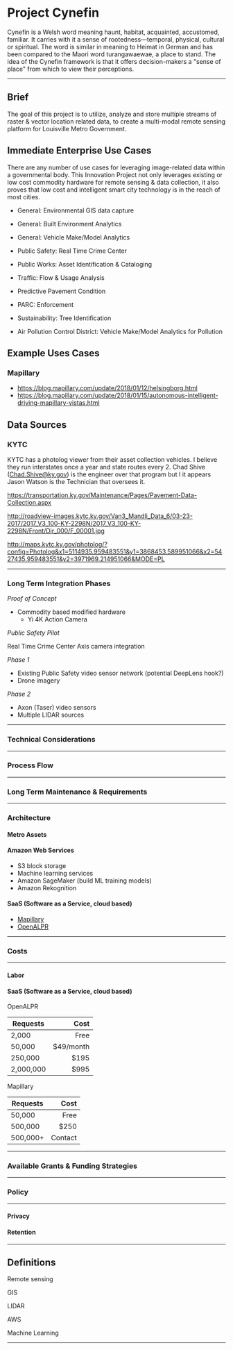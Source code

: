 # Project Cynefin
Cynefin is a Welsh word meaning haunt, habitat, acquainted, accustomed, familiar. It carries with it a sense of rootedness—temporal, physical, cultural or spiritual. The word is similar in meaning to Heimat in German and has been compared to the Maori word turangawaewae, a place to stand. The idea of the Cynefin framework is that it offers decision-makers a "sense of place" from which to view their perceptions.

---

## Brief
The goal of this project is to utilize, analyze and store multiple streams of raster & vector location related data, to create a multi-modal remote sensing platform for Louisville Metro Government.

## Immediate Enterprise Use Cases
There are any number of use cases for leveraging image-related data within a governmental body. This Innovation Project not only leverages existing or low cost commodity hardware for remote sensing & data collection, it also proves that low cost and intelligent smart city technology is in the reach of most cities.

- General: Environmental GIS data capture

- General: Built Environment Analytics

- General: Vehicle Make/Model Analytics

- Public Safety: Real Time Crime Center

- Public Works: Asset Identification & Cataloging

- Traffic: Flow & Usage Analysis

- Predictive Pavement Condition

- PARC: Enforcement

- Sustainability: Tree Identification

- Air Pollution Control District: Vehicle Make/Model Analytics for Pollution

## Example Uses Cases

### Mapillary
 - https://blog.mapillary.com/update/2018/01/12/helsingborg.html
 - https://blog.mapillary.com/update/2018/01/15/autonomous-intelligent-driving-mapillary-vistas.html


## Data Sources

### KYTC
KYTC has a photolog viewer from their asset collection vehicles. I believe they run interstates once a year and state routes every 2. Chad Shive (Chad.Shive@ky.gov) is the engineer over that program but I it appears Jason Watson is the Technician that oversees it.
 
https://transportation.ky.gov/Maintenance/Pages/Pavement-Data-Collection.aspx

http://roadview-images.kytc.ky.gov/Van3_Mandli_Data_6/03-23-2017/2017_V3_100-KY-2298N/2017_V3_100-KY-2298N/Front/Dir_000/F_00001.jpg

http://maps.kytc.ky.gov/photolog/?config=Photolog&x1=5114935.959483551&y1=3868453.589951066&x2=5427435.959483551&y2=3971969.214951066&MODE=PL

---

### Long Term Integration Phases
*Proof of Concept*
- Commodity based modified hardware
  - Yi 4K Action Camera

*Public Safety Pilot*

Real Time Crime Center Axis camera integration

*Phase 1*
- Existing Public Safety video sensor network (potential DeepLens hook?)
- Drone imagery

*Phase 2*
- Axon (Taser) video sensors
- Multiple LIDAR sources

---

### Technical Considerations

---

### Process Flow  

---

### Long Term Maintenance & Requirements

---

### Architecture

#### Metro Assets

#### Amazon Web Services
- S3 block storage
- Machine learning services
 - Amazon SageMaker (build ML training models)
 - Amazon Rekognition

#### SaaS (Software as a Service, cloud based)
- [Mapillary]()
- [OpenALPR]()

---

### Costs

---

#### Labor

#### SaaS (Software as a Service, cloud based)
OpenALPR

| Requests   | Cost        |
| ---------- | -----------:|
| 2,000      | Free        |
| 50,000     | $49/month   |
| 250,000    | $195        |
| 2,000,000  | $995        |

Mapillary

| Requests    | Cost        |
| ----------- | -----------:|
| 50,000      | Free        |
| 500,000     | $250        |
| 500,000+    | Contact     |

---

### Available Grants & Funding Strategies

---

### Policy

---

#### Privacy
#### Retention

---

## Definitions

Remote sensing

GIS

LIDAR

AWS

Machine Learning


---
